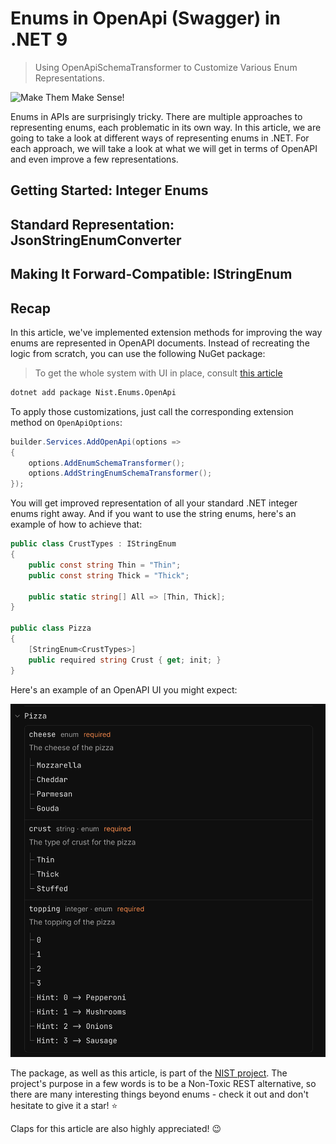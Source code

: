 # Enums in OpenApi (Swagger) in .NET 9

> Using OpenApiSchemaTransformer to Customize Various Enum Representations.

![Make Them Make Sense!](thumb.png)

Enums in APIs are surprisingly tricky. There are multiple approaches to representing enums, each problematic in its own way. In this article, we are going to take a look at different ways of representing enums in .NET. For each approach, we will take a look at what we will get in terms of OpenAPI and even improve a few representations.

## Getting Started: Integer Enums

## Standard Representation: JsonStringEnumConverter

## Making It Forward-Compatible: IStringEnum

## Recap

In this article, we've implemented extension methods for improving the way enums are represented in OpenAPI documents. Instead of recreating the logic from scratch, you can use the following NuGet package:

> To get the whole system with UI in place, consult [this article](https://medium.com/@vosarat1995/making-your-openapi-swagger-docs-ui-awesome-in-net-9-67fbde6b71b5)

```sh
dotnet add package Nist.Enums.OpenApi
```

To apply those customizations, just call the corresponding extension method on `OpenApiOptions`:

```csharp
builder.Services.AddOpenApi(options =>
{
    options.AddEnumSchemaTransformer();
    options.AddStringEnumSchemaTransformer();
});
```

You will get improved representation of all your standard .NET integer enums right away. And if you want to use the string enums, here's an example of how to achieve that:

```csharp
public class CrustTypes : IStringEnum
{
    public const string Thin = "Thin";
    public const string Thick = "Thick";

    public static string[] All => [Thin, Thick];
}

public class Pizza
{
    [StringEnum<CrustTypes>]
    public required string Crust { get; init; }
}
```

Here's an example of an OpenAPI UI you might expect:

![](demo.png)

The package, as well as this article, is part of the [NIST project](https://github.com/astorDev/nist). The project's purpose in a few words is to be a Non-Toxic REST alternative, so there are many interesting things beyond enums - check it out and don't hesitate to give it a star! ⭐

Claps for this article are also highly appreciated! 😉